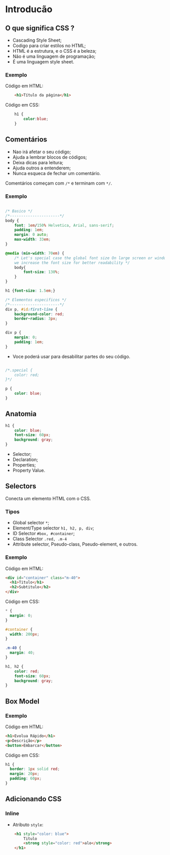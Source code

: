 # Introducão

## O que significa CSS ?

* Cascading Style Sheet;
* Codigo para criar estilos no HTML;
* HTML é a estrutura, e o CSS é a beleza;
* Não é uma linguagem de programação;
* É uma linguagem style sheet.

### Exemplo
Código em HTML:
```html
    <h1>Título da página</h1>

```
Código em CSS:
```css 
    h1 {
        color:blue; 
    }
```

## Comentários

* Nao irá afetar o seu código;
* Ajuda a lembrar blocos de códigos;
* Deixa dicas para leitura;
* Ajuda outros a entenderem;
* Nunca esqueca de fechar um comentário.

Comentários começam com `/*` e terminam com `*/`.

### Exemplo
```css

/* Basico */
/*----------------------*/
body {
    font: 1em/150% Helvetica, Arial, sans-serif;
    padding: 1em;
    margin: 0 auto;
    max-width: 33em;
}

@media (min-width: 70em) {
    /* Let's special case the global font size On large screen or window,
    we increase the font size for better readability */
    body{
        font-size: 130%;
    }
}

h1 {font-size: 1.5em;}

/* Elementos especificos */
/*----------------------*/
div p, #id:first-line {
    background-color: red;
    border-radius: 3px;
}

div p {
    margin: 0;
    padding: 1em;
}
```

* Voce poderá usar para desabilitar partes do seu código.

```css

/*.special {
    color: red;
}*/

p {
    color: blue;
}
```

## Anatomia

```css
h1 {
    color: blue;
    font-size: 60px;
    background: gray;
}
```

* Selector;
* Declaration;
* Properties;
* Property Value.

## Selectors

Conecta um elemento HTML com o CSS.

### Tipos

* Global selector `*`;
* Element/Type selector `h1, h2, p, div`;
* ID Selector `#box, #container`;
* Class Selector `.red, .m-4`
* Attribute selector, Pseudo-class, Pseudo-element, e outros.

### Exemplo
Código em HTML:
```html
<div id="container" class="m-40">
  <h1>Titulo</h1>
  <h2>Subtitulo</h2>
</div>
```
Código em CSS:
```css
* {
  margin: 0;
}

#container {
  width: 200px;
}

.m-40 {
  margin: 40;
}

h1, h2 {
    color: red;
    font-size: 60px;
    background: gray;
}
```

## Box Model 
### Exemplo
Código em HTML:
```html
<h1>Evolua Rápido</h1>
<p>Descrição</p>
<button>Embarcar</button>
```
Código em CSS:
```css
h1 {
  border: 1px solid red;
  margin: 20px;
  padding: 60px;
}
```

## Adicionando CSS

### Inline
* Atributo `style`:
```html
    <h1 style="color: blue">
        Titulo
        <strong style="color: red">alo</strong>
    </h1>
```
### <style>
* Tag html que irá conter o CSS:
```html
<style>
        h1 {
            color: blue;
        }
        strong {
            color: red;
        }
</style>
```
### <link> 

* Arquivo CSS externo.

### @import

* Arquivo CSS externo.

## A Cascata (cascading)

A escolha do browser de qual regra aplicar, caso haja muitas regras para o mesmo elemento.

* Seu estilo é lido de cima para baixo.

É levado em consideração 3 fatores:

1. Origem do estilo
2. Especialidade
3. Importância

### Origem do estilo

inline > tag stylle > tag link

### Especialidade

É um cálculo matemático, onde, cada tipo de seletor e origem do estilo, possuem valores a serem considerados.

0. Universal selector, combinators e nagation pseudo-class (:not())
1. Element type selector e pseudo-elements (::before, ::after)
10. Classes e attribute selectors ([type="radio"])
100. ID selector
1000. Inline

### A regra de importância

* Cuidado, evite o uso;
* Não é considerado uma boa prática;
* Quebra o fluxo natural de cascata.

## At-rules

* Está relacionado ao comportamento do CSS;
* Começa com o sinal de `@` seguido do identificador e valor.

### Exemplos comuns

- @import           /* incluir um CSS externo */

- @media            /* regras condicionais para dispositivos */

- @font-face        /* fontes externas */

- @keyframes        /* Animation */

```css
@import "http://local.com/style.css";

@media (min-width: 500px) {
    /* rules here */
}

@font-face {
    /* rules here */
}

@keyframes nameofanimation {
    /* rules here */
}

```

## Shorthand

* Junção de propriedades;
* Resumido;
* Legivel.

```css
{
    /* background properties */
    background-color: #000;
    background-image: url(images/bg.gif);
    background-repeat: no-repeat;
    background-position: left top;

    /* background shorthand */
    background: #000 url(images/bg.gif) no-repeat left top;

    /* font properties */
    font-style: italic;
    font-weight: bold;
    font-size: .8em;
    line-height: 1.2;
    font-family: Arial, sans-serif;

    /* font shorthand */
    font: italic bold .8em/1.2 Arial, sans-serif;
}

```

### Detalhes

* Não irá considerar propriedades anteriores;
* Valores não especificados irão assumir o valor padrão;
* Geralmente a ordem descrita não importa, mas se houver muitas propriedades com valores semelhantes, poderemos encontrar problemas.

### Propriedades que aceitam shorthand

animation, backgorund, border, border-bottom, border-color, border-left, border-radius, border-right, border-style, border-top, border-width, column-rule, columns, flex, flew-flow, font, grid, grid-area, grid-column, grid-row, grid-template, list-style, margin, offset, outline, overflow, padding, place-content, place-items, place-self, text-decoration, transition

**https://developer.mozilla.org/en-US/docs/Web/CSS/Shorthand_properties**

## Funções

* Nome seguido de abre e fecha parentesis;
* Recebe argumentos.

### Exemplos

```css
@import url("http://urlaqui.com/style.css");

{
    color: rgb(255, 0, 100);
    width: calc(100% - 10px);
}

```

## Vendor Prefixes

Permite que browsers adicionem `features` a fim de colocar em uso alguma novidade que vemos no CSS.

### Exemplo

```css
p {
    -webkit-background-clip: text;  /* Chrome, Safari, iOS e Android */
    -moz-background-clip: text;     /* Mozilla (Firefox) */
    -ms-background-clip: text;      /* Internet Explorer */
    -o-background-clip: text;       /* Opera */
}
```

# Consultas

.[http://ireade.github.io/which-vendor-prefix/].
.[http://camoise.com].
